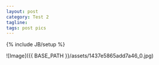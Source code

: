 ```yaml
---
layout: post
category: Test 2
tagline: 
tags: post pics
---
```

{% include JB/setup %}



 ![Image]({{ BASE_PATH }}/assets/1437e5865add7a46_0.jpg)